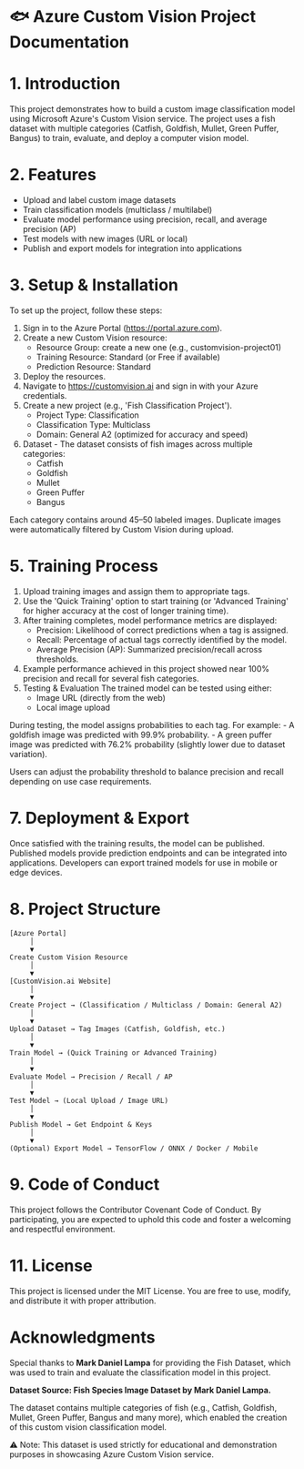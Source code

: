 # 🐟 Azure Custom Vision Project Documentation

# 1. Introduction
This project demonstrates how to build a custom image classification model using Microsoft Azure's Custom Vision service. The project uses a fish dataset with multiple categories (Catfish, Goldfish, Mullet, Green Puffer, Bangus) to train, evaluate, and deploy a computer vision model.

# 2. Features
  - Upload and label custom image datasets
  - Train classification models (multiclass / multilabel)
  - Evaluate model performance using precision, recall, and average precision (AP)
  - Test models with new images (URL or local)
  - Publish and export models for integration into applications

# 3. Setup & Installation

  To set up the project, follow these steps:
  1. Sign in to the Azure Portal (https://portal.azure.com).
  2. Create a new Custom Vision resource:
     - Resource Group: create a new one (e.g., customvision-project01)
     - Training Resource: Standard (or Free if available)
     - Prediction Resource: Standard
  3. Deploy the resources.
  4. Navigate to https://customvision.ai and sign in with your Azure credentials.
  5. Create a new project (e.g., 'Fish Classification Project').
     - Project Type: Classification
     - Classification Type: Multiclass
     - Domain: General A2 (optimized for accuracy and speed)
  4. Dataset - The dataset consists of fish images across multiple categories:
      - Catfish
      - Goldfish
      - Mullet
      - Green Puffer
      - Bangus
  
  Each category contains around 45–50 labeled images. Duplicate images were automatically filtered by Custom Vision during upload.

# 5. Training Process

1. Upload training images and assign them to appropriate tags.
2. Use the 'Quick Training' option to start training (or 'Advanced Training' for higher accuracy at the cost of longer training time).
3. After training completes, model performance metrics are displayed:
   - Precision: Likelihood of correct predictions when a tag is assigned.
   - Recall: Percentage of actual tags correctly identified by the model.
   - Average Precision (AP): Summarized precision/recall across thresholds.
4. Example performance achieved in this project showed near 100% precision and recall for several fish categories.
6. Testing & Evaluation
The trained model can be tested using either:
    - Image URL (directly from the web)
    - Local image upload

During testing, the model assigns probabilities to each tag. For example:
    - A goldfish image was predicted with 99.9% probability.
    - A green puffer image was predicted with 76.2% probability (slightly lower due to dataset variation).

Users can adjust the probability threshold to balance precision and recall depending on use case requirements.

# 7. Deployment & Export

Once satisfied with the training results, the model can be published. Published models provide prediction endpoints and can be integrated into applications. Developers can export trained models for use in mobile or edge devices.

# 8. Project Structure


```
[Azure Portal]
     │
     ▼
Create Custom Vision Resource
     │
     ▼
[CustomVision.ai Website]
     │
     ▼
Create Project → (Classification / Multiclass / Domain: General A2)
     │
     ▼
Upload Dataset → Tag Images (Catfish, Goldfish, etc.)
     │
     ▼
Train Model → (Quick Training or Advanced Training)
     │
     ▼
Evaluate Model → Precision / Recall / AP
     │
     ▼
Test Model → (Local Upload / Image URL)
     │
     ▼
Publish Model → Get Endpoint & Keys
     │
     ▼
(Optional) Export Model → TensorFlow / ONNX / Docker / Mobile
```

# 9. Code of Conduct
This project follows the Contributor Covenant Code of Conduct. By participating, you are expected to uphold this code and foster a welcoming and respectful environment.

# 11. License
This project is licensed under the MIT License. You are free to use, modify, and distribute it with proper attribution.

# Acknowledgments

Special thanks to **Mark Daniel Lampa** for providing the Fish Dataset, which was used to train and evaluate the classification model in this project.

**Dataset Source: Fish Species Image Dataset by Mark Daniel Lampa.**

The dataset contains multiple categories of fish (e.g., Catfish, Goldfish, Mullet, Green Puffer, Bangus and many more), which enabled the creation of this custom vision classification model.

⚠️ Note: This dataset is used strictly for educational and demonstration purposes in showcasing Azure Custom Vision service.
